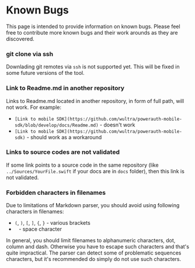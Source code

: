 # Known Bugs

This page is intended to provide information on known bugs. Please feel free to contribute more known bugs and their work arounds as they are discovered. 


### git clone via ssh

Downlading git remotes via `ssh` is not supported yet. This will be fixed in some future versions of the tool.


### Link to Readme.md in another repository

Links to Readme.md located in another repository, in form of full path, will not work. For example:

- `[Link to mobile SDK](https://github.com/wultra/powerauth-mobile-sdk/blob/develop/docs/Readme.md)` - doesn't work
- `[Link to mobile SDK](https://github.com/wultra/powerauth-mobile-sdk)` - should work as a workaround


### Links to source codes are not validated

If some link points to a source code in the same repository (like `../Sources/YourFile.swift` if your docs are in `docs` folder), then this link is not validated. 


### Forbidden characters in filenames

Due to limitations of Markdown parser, you should avoid using following characters in filenames:

- `(`, `)`, `[`, `]`, `{`, `}` - various brackets
- ` `  - space character

In general, you should limit filenames to alphanumeric characters, dot, column and dash. Otherwise you have to escape such characters and that's quite impractical. The parser can detect some of problematic sequences characters, but it's recommended do simply do not use such characters.
